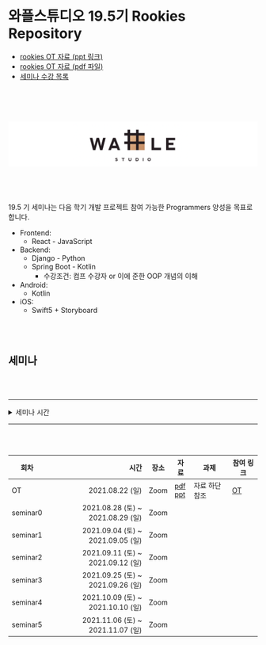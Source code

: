 # 와플스튜디오 19.5기 Rookies Repository

- [rookies OT 자료 (ppt 링크)](https://docs.google.com/presentation/d/1BbIe3rkbvT41k4PHq22_ZTsqmFeIU_mACuUjdqtwMlA/edit?usp=sharing)
- [rookies OT 자료 (pdf 파일)](./wafflestudio%2019.5%20rookies%20OT.pdf)
- [세미나 수강 목록](./seminar-list.md)

<br><br><br><br>![wafflestudio_logo](wafflestudio_logo.png)<br><br><br><br><br>
19.5 기 세미나는 다음 학기 개발 프로젝트 참여 가능한 Programmers 양성을 목표로 합니다.

- Frontend:
    - React - JavaScript
- Backend:
    - Django - Python
    - Spring Boot - Kotlin
        - 수강조건: 컴프 수강자 or 이에 준한 OOP 개념의 이해
- Android:
    - Kotlin
- iOS:
    - Swift5 + Storyboard

<br><br>

## 세미나

<br><br>

---

<details>
<summary>세미나 시간</summary>

| 세미나          | 요일   | 시간           |
| :-------------- | ------ | :------------- |
| 백엔드 (장고)   | 토요일 | 오전 10시      |
| 안드로이드      | 토요일 | 오전 11시 30분 |
| 백엔드 (스프링) | 토요일 | 오후 3시       |
| 프론트          | 토요일 | 오후 4시 30분  |
| iOS             | 일요일 | 오후 1시       |

</details>

---

<br><br>

| 회차     |                              시간 | 장소 | 자료 | 과제 | 참여 링크 |
| -------- | --------------------------------: | ---- | ---- | ---- | ---- |
| OT       | 2021.08.22 (일)                  | Zoom |  [pdf](./wafflestudio%2019.5%20rookies%20OT.pdf) <br> [ppt](https://docs.google.com/presentation/d/1BbIe3rkbvT41k4PHq22_ZTsqmFeIU_mACuUjdqtwMlA/edit?usp=sharing)   |  자료 하단 참조    | [OT](https://snu-ac-kr.zoom.us/j/83372089986?pwd=RzgxYkp3Y3RIMURYamxjZlEwOVR4UT09) |
| seminar0 | 2021.08.28 (토) ~ 2021.08.29 (일) | Zoom |      |      |      |
| seminar1 | 2021.09.04 (토) ~ 2021.09.05 (일) | Zoom |      |      |      |
| seminar2 | 2021.09.11 (토) ~ 2021.09.12 (일) | Zoom |      |      |      |
| seminar3 | 2021.09.25 (토) ~ 2021.09.26 (일) | Zoom |      |      |      |
| seminar4 | 2021.10.09 (토) ~ 2021.10.10 (일) | Zoom |      |      |      |
| seminar5 | 2021.11.06 (토) ~ 2021.11.07 (일) | Zoom |      |      |      |
